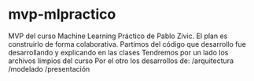 # mvp-mlpractico
MVP del curso Machine Learning Práctico de Pablo Zivic. El plan es construirlo de forma colaborativa.
Partimos del código que desarrollo fue desarrollando y explicando en las clases
Tendremos por un lado los archivos limpios del curso
Por el otro los desarrollos de: 
  /arquitectura 
  /modelado
  /presentación
